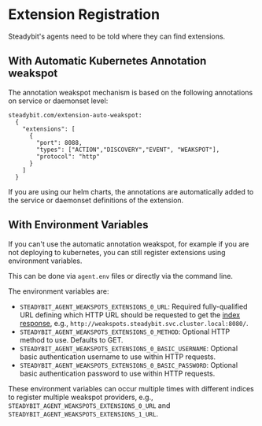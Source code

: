# Extension Registration

Steadybit's agents need to be told where they can find extensions.

## With Automatic Kubernetes Annotation weakspot

The annotation weakspot mechanism is based on the following annotations on service or daemonset level:

``` 
steadybit.com/extension-auto-weakspot:                                                                                                                                                                              
  {                                                                                                                                                                                                                
    "extensions": [                                                                                                                                                                                                
      {                                                                                                                                                                                                            
        "port": 8088,                                                                                                                                                                                              
        "types": ["ACTION","DISCOVERY","EVENT", "WEAKSPOT"],                                                                                                                                                                           
        "protocol": "http"                                                                                                                                                                                               
      }                                                                                                                                                                                                          
    ]                                                                                                                                                                                                    
  }
```

If you are using our helm charts, the annotations are automatically added to the service or daemonset definitions of the extension.

## With Environment Variables

If you can't use the automatic annotation weakspot, for example if you are not deploying to kubernetes, you can still register extensions using environment
variables.

This can be done via `agent.env` files or directly via the command line.

The environment variables are:

- `STEADYBIT_AGENT_WEAKSPOTS_EXTENSIONS_0_URL`: Required fully-qualified URL defining which HTTP URL should be requested to get
  the [index response](./weakspot-api.md#index-response), e.g., `http://weakspots.steadybit.svc.cluster.local:8080/`.
- `STEADYBIT_AGENT_WEAKSPOTS_EXTENSIONS_0_METHOD`: Optional HTTP method to use. Defaults to GET.
- `STEADYBIT_AGENT_WEAKSPOTS_EXTENSIONS_0_BASIC_USERNAME`: Optional basic authentication username to use within HTTP requests.
- `STEADYBIT_AGENT_WEAKSPOTS_EXTENSIONS_0_BASIC_PASSWORD`: Optional basic authentication password to use within HTTP requests.

These environment variables can occur multiple times with different indices to register multiple weakspot providers,
e.g., `STEADYBIT_AGENT_WEAKSPOTS_EXTENSIONS_0_URL` and `STEADYBIT_AGENT_WEAKSPOTS_EXTENSIONS_1_URL`.
